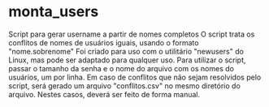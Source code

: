 # monta_users
Script para gerar username a partir de nomes completos
O script trata os conflitos de nomes de usuários iguais, usando o formato "nome.sobrenome"
Foi criado para uso com o utilitário "newusers" do Linux, mas pode ser adaptado para qualquer uso.
Para utilizar o script, passar o tamanho da senha e o nome do arquivo com os nomes do usuários, um por linha.
Em caso de conflitos que não sejam resolvidos pelo script, será gerado um arquivo "conflitos.csv" no mesmo
diretório do arquivo. Nestes casos, deverá ser feito de forma manual.
